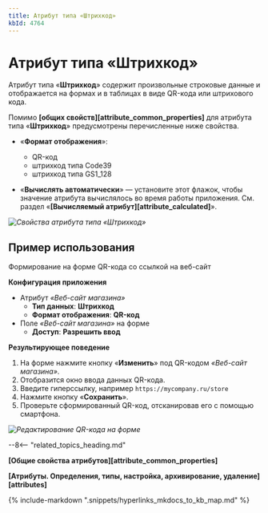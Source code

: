 ```yaml
---
title: Атрибут типа «Штрихкод»
kbId: 4764
---
```


# Атрибут типа «Штрихкод»

Атрибут типа «**Штрихкод**» содержит произвольные строковые данные и отображается на формах и в таблицах в виде QR-кода или штрихового кода.

Помимо **[общих свойств][attribute_common_properties]** для атрибута типа «**Штрихкод**» предусмотрены перечисленные ниже свойства.

- «**Формат отображения**»:

  - QR-код
  - штрихкод типа Code39
  - штрихкод типа GS1\_128
- «**Вычислять автоматически**» — установите этот флажок, чтобы значение атрибута вычислялось во время работы приложения. См. раздел «**[Вычисляемый атрибут][attribute_calculated]**».

_![Свойства атрибута типа «Штрихкод»](https://kb.comindware.ru/assets/attribute_qrcode_properties.png)_

## Пример использования

Формирование на форме QR-кода со ссылкой на веб-сайт

**Конфигурация приложения**

- Атрибут *«Веб-сайт магазина»*
  - **Тип данных**: **Штрихкод**
  - **Формат отображения**: **QR-код**
- Поле *«Веб-сайт магазина»* на форме
  - **Доступ**: **Разрешить ввод**

**Результирующее поведение**

1. На форме нажмите кнопку «**Изменить**» под QR-кодом *«Веб-сайт магазина»*.
2. Отобразится окно ввода данных QR-кода.
3. Введите гиперссылку, например `https://mycompany.ru/store`
4. Нажмите кнопку «**Сохранить**».
5. Проверьте сформированный QR-код, отсканировав его с помощью смартфона.

_![Редактирование QR-кода на форме](https://kb.comindware.ru/assets/attribute_qrcode_example.png)_

--8<-- "related_topics_heading.md"

**[Общие свойства атрибутов][attribute_common_properties]**

**[Атрибуты. Определения, типы, настройка, архивирование, удаление][attributes]**

{% include-markdown ".snippets/hyperlinks_mkdocs_to_kb_map.md" %}
